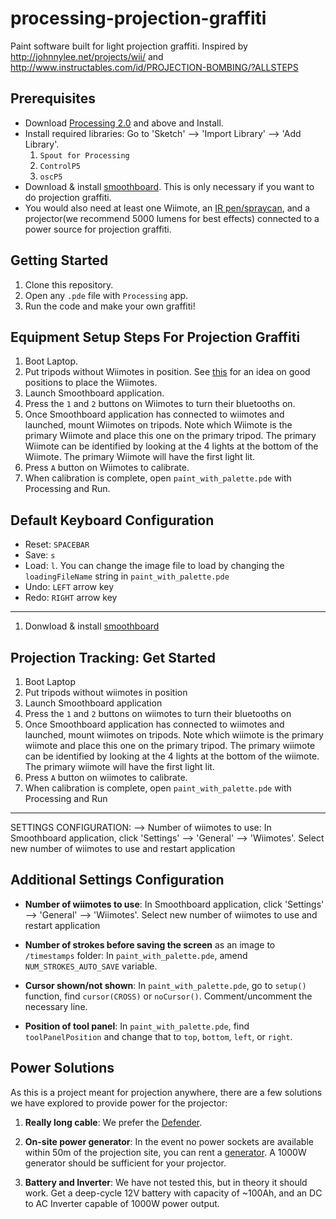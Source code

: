# processing-projection-graffiti
Paint software built for light projection graffiti.
Inspired by http://johnnylee.net/projects/wii/ and http://www.instructables.com/id/PROJECTION-BOMBING/?ALLSTEPS

Prerequisites
------
* Download [Processing 2.0](https://processing.org/tutorials/gettingstarted/) and above and Install.
* Install required libraries: Go to 'Sketch' --> 'Import Library' --> 'Add Library'.
  1. `Spout for Processing`
  2. `ControlP5`
  3. `oscP5`
* Download & install [smoothboard](http://www.smoothboard.net/). This is only necessary if you want to do projection graffiti. 
* You would also need at least one Wiimote, an [IR pen/spraycan](http://johnnylee.net/projects/wii/pen.jpg), and a projector(we recommend 5000 lumens for best effects) connected to a power source for projection graffiti.

Getting Started
-----
1. Clone this repository.
2. Open any `.pde` file with `Processing` app.
3. Run the code and make your own graffiti!


Equipment Setup Steps For Projection Graffiti
------
1. Boot Laptop.
2. Put tripods without Wiimotes in position. See [this](http://www.smoothboard.net/files/graphics/info/Wiimote_Whiteboard_Setup.jpg) for an idea on good positions to place the Wiimotes.
3. Launch Smoothboard application.
4. Press the `1` and `2` buttons on Wiimotes to turn their bluetooths on.
5. Once Smoothboard application has connected to wiimotes and launched,  mount Wiimotes on tripods. Note which Wiimote is the primary Wiimote and place this one on the primary tripod. The primary Wiimote can be identified by looking at the 4 lights at the bottom of the Wiimote. The primary Wiimote will have the first light lit.
6. Press `A` button on Wiimotes to calibrate.
7. When calibration is complete, open `paint_with_palette.pde` with Processing and Run.


Default Keyboard Configuration
------
* Reset: `SPACEBAR`
* Save: `s`
* Load: `l`. You can change the image file to load by changing the `loadingFileName` string in `paint_with_palette.pde`
* Undo: `LEFT` arrow key
* Redo: `RIGHT` arrow key

------
1. Donwload & install [smoothboard](http://www.smoothboard.net/)

Projection Tracking: Get Started
------
1. Boot Laptop
2. Put tripods without wiimotes in position
3. Launch Smoothboard application
4. Press the `1` and `2` buttons on wiimotes to turn their bluetooths on
5. Once Smoothboard application has connected to wiimotes and launched,  mount wiimotes on tripods. Note which wiimote is the primary wiimote and place this one on the primary tripod. The primary wiimote can be identified by looking at the 4 lights at the bottom of the wiimote. The primary wiimote will have the first light lit.
6. Press `A` button on wiimotes to calibrate.
7. When calibration is complete, open `paint_with_palette.pde` with Processing and Run

------

SETTINGS CONFIGURATION:
--> Number of wiimotes to use: In Smoothboard application, click 'Settings' --> 'General' --> 'Wiimotes'. Select new number of wiimotes to use and restart application

Additional Settings Configuration
------
* **Number of wiimotes to use**: In Smoothboard application, click 'Settings' --> 'General' --> 'Wiimotes'. Select new number of wiimotes to use and restart application

* **Number of strokes before saving the screen** as an image to `/timestamps` folder: In `paint_with_palette.pde`, amend `NUM_STROKES_AUTO_SAVE` variable.

* **Cursor shown/not shown**: In `paint_with_palette.pde`, go to `setup()` function, find `cursor(CROSS)` or `noCursor()`. Comment/uncomment the necessary line.

* **Position of tool panel**: In `paint_with_palette.pde`, find `toolPanelPosition` and change that to `top`, `bottom`, `left`, or `right`.

Power Solutions
-----
As this is a project meant for projection anywhere, there are a few solutions we have explored to provide power for the projector:

1. **Really long cable**: We prefer the [Defender](https://www.defenderpower.com/power-solutions/cable-reels/50m/defender-50m-industrial-trade-cable-reel-13a-4-way-125mm-230v-e8).

2. **On-site power generator**: In the event no power sockets are available within 50m of the projection site, you can rent a [generator](http://www.camwerkz.com/product/honda-eu20is-2000w-generator/). A 1000W generator should be sufficient for your projector.

3. **Battery and Inverter**: We have not tested this, but in theory it should work. Get a deep-cycle 12V battery with capacity of ~100Ah, and an DC to AC Inverter capable of 1000W power output.
